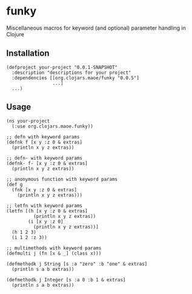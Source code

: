 funky
==============

Miscellaneous macros for keyword (and optional) parameter handling in Clojure

Installation
-------------

    (defproject your-project "0.0.1-SNAPSHOT"
      :description "descriptions for your project"
      :dependencies [[org.clojars.maoe/funky "0.0.5"]
                     ...]
      ...)

Usage
-------------

    (ns your-project
      (:use org.clojars.maoe.funky))
     
    ;; defn with keyword params
    (defnk f [x y :z 0 & extras]
      (println x y z extras))
     
    ;; defn- with keyword params
    (defnk- f- [x y :z 0 & extras]
      (println x y z extras))
     
    ;; anonymous function with keyword params
    (def g
      (fnk [x y :z 0 & extras]
        (println x y z extras)))
     
    ;; letfn with keyword params
    (letfn [(h [x y :z 0 & extras]
              (println x y z extras))
            (i [x y :z 0]
              (println x y z extras))]
      (h 1 2 3)
      (i 1 2 :z 3))

    ;; multimethods with keyword params
    (defmulti j (fn [x & _] (class x)))
    
    (defmethodk j String [s :a "zero" :b "one" & extras]
      (println s a b extras))
    
    (defmethodk j Integer [s :a 0 :b 1 & extras]
      (println s a b extras))
